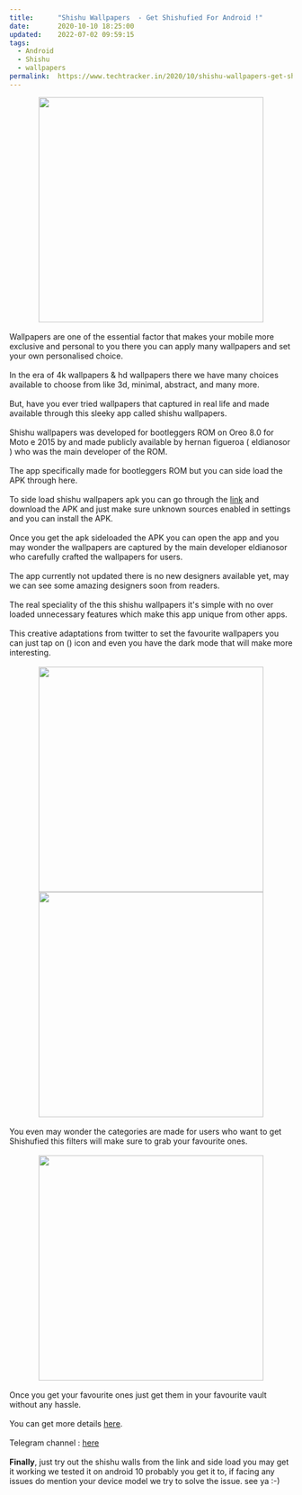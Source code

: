 ```yaml
---
title:		"Shishu Wallpapers  - Get Shishufied For Android !"
date:		2020-10-10 18:25:00
updated:	2022-07-02 09:59:15
tags: 
  - Android
  - Shishu
  - wallpapers	
permalink:	https://www.techtracker.in/2020/10/shishu-wallpapers-get-shishufied-for.html
---
```


<div><div class="separator" style="clear: both; text-align: center;">
  <a href="https://lh3.googleusercontent.com/-wxElHUSpWgw/X4GvPprgusI/AAAAAAAABws/TFqvgYow2iQltSaQBJAuC4RIqlLZq2h6wCLcBGAsYHQ/s1600/1602334520830141-0.png" imageanchor="1" style="margin-left: 1em; margin-right: 1em;">
    <img border="0" src="https://lh3.googleusercontent.com/-wxElHUSpWgw/X4GvPprgusI/AAAAAAAABws/TFqvgYow2iQltSaQBJAuC4RIqlLZq2h6wCLcBGAsYHQ/s1600/1602334520830141-0.png" width="400">
  </a>
</div></div><div><br></div>Wallpapers are one of the essential factor that makes your mobile more exclusive and personal to you there you can apply many wallpapers and set your own personalised choice.<div><br></div><div>In the era of 4k wallpapers &amp; hd wallpapers there we have many choices available to choose from like 3d, minimal, abstract, and many more.</div><div><br></div><div>But, have you ever tried wallpapers that captured in real life and made available through this sleeky app called shishu wallpapers.</div><div><br></div><div>Shishu wallpapers was developed for bootleggers ROM on Oreo 8.0 for Moto e 2015 by and made publicly available by hernan figueroa ( eldianosor ) who was the main developer of the ROM.</div><div><div><br></div><div>The app specifically made for bootleggers ROM but you can side load the APK through here.</div></div><div><br></div><div>To side load shishu wallpapers apk you can go through the <a href="https://drive.google.com/file/d/13fdjxw_82JT_wi9TLQ8KGvatsS7W8pZX/view?usp=drivesdk">link</a> and download the APK and just make sure unknown sources enabled in settings and you can install the APK.</div><div><br></div><div>Once you get the apk sideloaded the APK you can open the app and you may wonder the wallpapers are captured by the main developer eldianosor who carefully crafted the wallpapers for users.</div><div><br></div><div>The app currently not updated there is no new designers available yet, may we can see some amazing designers soon from readers.</div><div><br></div><div>The real speciality of the this shishu wallpapers it's simple with no over loaded unnecessary features which make this app unique from other apps.</div><div><br></div><div>This creative adaptations from twitter to set the favourite wallpapers you can just tap on () icon and even you have the dark mode that will make more interesting.</div><div><br></div><div><div class="separator" style="clear: both; text-align: center;">
  <a href="https://lh3.googleusercontent.com/-DZeraEKdv4w/X4GpqMwQiHI/AAAAAAAABwU/fPXPDbW8IoI5UGkq1LV-m10E6ZYoVXOTwCLcBGAsYHQ/s1600/1602333092319297-0.png" imageanchor="1" style="margin-left: 1em; margin-right: 1em;">
    <img border="0" src="https://lh3.googleusercontent.com/-DZeraEKdv4w/X4GpqMwQiHI/AAAAAAAABwU/fPXPDbW8IoI5UGkq1LV-m10E6ZYoVXOTwCLcBGAsYHQ/s1600/1602333092319297-0.png" width="400">
  </a>
</div><div class="separator" style="clear: both; text-align: center;">
  <a href="https://lh3.googleusercontent.com/-Z-_VjiXtJVs/X4GppPmItAI/AAAAAAAABwQ/wTYvbuZIs5YFll6pjYrlguTU02J5U2mfACLcBGAsYHQ/s1600/1602333088422533-1.png" imageanchor="1" style="margin-left: 1em; margin-right: 1em;">
    <img border="0" src="https://lh3.googleusercontent.com/-Z-_VjiXtJVs/X4GppPmItAI/AAAAAAAABwQ/wTYvbuZIs5YFll6pjYrlguTU02J5U2mfACLcBGAsYHQ/s1600/1602333088422533-1.png" width="400">
  </a>
</div><br></div><div>You even may wonder the categories are made for users who want to get Shishufied this filters will make sure to grab your favourite ones.</div><div><br></div><div><div class="separator" style="clear: both; text-align: center;">
  <a href="https://lh3.googleusercontent.com/-qoo1VVn8d7w/X4GpoJSInTI/AAAAAAAABwM/7cwasKiF8VcpRsS8WhSL-5xTQxnxSYd_gCLcBGAsYHQ/s1600/1602333082992049-2.png" imageanchor="1" style="margin-left: 1em; margin-right: 1em;">
    <img border="0" src="https://lh3.googleusercontent.com/-qoo1VVn8d7w/X4GpoJSInTI/AAAAAAAABwM/7cwasKiF8VcpRsS8WhSL-5xTQxnxSYd_gCLcBGAsYHQ/s1600/1602333082992049-2.png" width="400">
  </a>
</div><br></div><div>Once you get your favourite ones just get them in your favourite vault without any hassle.</div><div><br></div><div>You can get more details <a href="https://eldainosor.github.io/shishu/">here</a>.</div><div><br></div><div>Telegram channel : <a href="https://www.telegram.im/BTLGWalls">here</a></div><div><br></div><div><b>Finally</b>, just try out the shishu walls from the link and side load you may get it working we tested it on android 10 probably you get it to, if facing any issues do mention your device model we try to solve the issue. see ya :-)</div>
<!-- no comments on this post -->